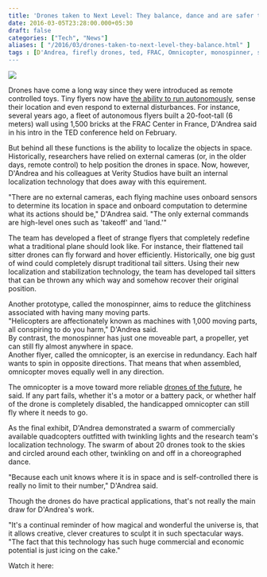 ```yaml
---
title: 'Drones taken to Next Level: They balance, dance and are safer than ever!'
date: 2016-03-05T23:28:00.000+05:30
draft: false
categories: ["Tech", "News"]
aliases: [ "/2016/03/drones-taken-to-next-level-they-balance.html" ]
tags : [D'Andrea, firefly drones, ted, FRAC, Omnicopter, monospinner, safety, drones, Technology]
---
```


[![](httpss://2.bp.blogspot.com/-gtUCQkEW69o/Vtsd4OI1N3I/AAAAAAAADLM/7faeLJ4l4MM/s640/ted2016.jpg)](httpss://2.bp.blogspot.com/-gtUCQkEW69o/Vtsd4OI1N3I/AAAAAAAADLM/7faeLJ4l4MM/s1600/ted2016.jpg)

  
Drones have come a long way since they were introduced as remote controlled toys. Tiny flyers now have [the ability to run autonomously](https://www.livescience.com/53231-vertigo-robot-drives-up-walls.html), sense their location and even respond to external disturbances. For instance, several years ago, a fleet of autonomous flyers built a 20-foot-tall (6 meters) wall using 1,500 bricks at the FRAC Center in France, D'Andrea said in his intro in the TED conference held on February.  
  
But behind all these functions is the ability to localize the objects in space. Historically, researchers have relied on external cameras (or, in the older days, remote control) to help position the drones in space. Now, however, D'Andrea and his colleagues at Verity Studios have built an internal localization technology that does away with this equirement.  
  
"There are no external cameras, each flying machine uses onboard sensors to determine its location in space and onboard computation to determine what its actions should be," D'Andrea said. "The only external commands are high-level ones such as 'takeoff' and 'land.'"  
  
The team has developed a fleet of strange flyers that completely redefine what a traditional plane should look like. For instance, their flattened tail sitter drones can fly forward and hover efficiently. Historically, one big gust of wind could completely disrupt traditional tail sitters. Using their new localization and stabilization technology, the team has developed tail sitters that can be thrown any which way and somehow recover their original position.  
  
Another prototype, called the monospinner, aims to reduce the glitchiness associated with having many moving parts.  
"Helicopters are affectionately known as machines with 1,000 moving parts, all conspiring to do you harm," D'Andrea said.  
By contrast, the monospinner has just one moveable part, a propeller, yet can still fly almost anywhere in space.  
Another flyer, called the omnicopter, is an exercise in redundancy. Each half wants to spin in opposite directions. That means that when assembled, omnicopter moves equally well in any direction.  
  
The omnicopter is a move toward more reliable [drones of the future](https://www.livescience.com/45152-drones-surprising-uses.html), he said. If any part fails, whether it's a motor or a battery pack, or whether half of the drone is completely disabled, the handicapped omnicopter can still fly where it needs to go.  
  
As the final exhibit, D'Andrea demonstrated a swarm of commercially available quadcopters outfitted with twinkling lights and the research team's localization technology. The swarm of about 20 drones took to the skies and circled around each other, twinkling on and off in a choreographed dance.  
  
"Because each unit knows where it is in space and is self-controlled there is really no limit to their number," D'Andrea said.  
  
Though the drones do have practical applications, that's not really the main draw for D'Andrea's work.  
  
"It's a continual reminder of how magical and wonderful the universe is, that it allows creative, clever creatures to sculpt it in such spectacular ways. "The fact that this technology has such huge commercial and economic potential is just icing on the cake."  

  

Watch it here: